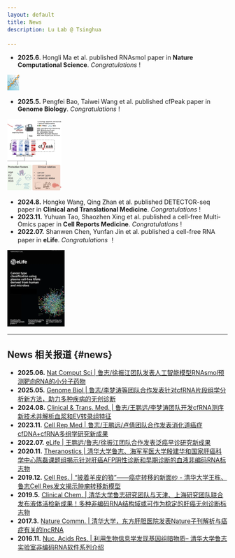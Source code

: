 ```yaml
---
layout: default
title: News 
description: Lu Lab @ Tsinghua

---
```


* **2025.6**. Hongli Ma et al. published RNAsmol paper in **Nature Computational Science**. *Congratulations* ! 

<img src="2025_RNAsmol.webp" style="zoom:3.5%;" />

* **2025.5.** Pengfei Bao, Taiwei Wang et al. published cfPeak paper in **Genome Biology**. *Congratulations* !

<img src="2025_cfPeak.webp" style="zoom:30%;" />

* **2024.8.** Hongke Wang, Qing Zhan et al. published DETECTOR-seq paper in **Clinical and Translational Medicine**. *Congratulations* !
* **2023.11.** Yuhuan Tao, Shaozhen Xing et al. published a cell-free Multi-Omics paper in **Cell Reports Medicine**. *Congratulations* !
* **2022.07.**  Shanwen Chen, Yunfan Jin et al. published a cell-free RNA paper in **eLife**. *Congratulations* ！

<img src="2022_cfRNA.webp" style="zoom:25%;" />


---

## News 相关报道 {#news}

* **2025.06.**  [Nat Comput Sci \| 鲁志/徐振江团队发表人工智能模型RNAsmol预测靶向RNA的小分子药物](https://mp.weixin.qq.com/s/FfyHudlrZtfMI8gK-j120Q)
* **2025.05.**  [Genome Biol  \| 鲁志/李梦涛等团队合作发表针对cfRNA片段组学分析新方法，助力多种疾病的无创诊断](https://mp.weixin.qq.com/s?__biz=MzA5NTYzMzAyNQ==&mid=2650281509&idx=1&sn=e68ae6920b2212f4e3abfe44ceedaa66&chksm=8995e49554171554614789f28990bb77de15dfe4915316a2cc1b10109c80dab01d7e91fe1166&scene=126&sessionid=0#rd)
* **2024.08.**  [Clinical & Trans. Med. \| 鲁志/王鹏远/李梦涛团队开发cfRNA测序新技术并解析血浆和EV转录组特征](https://mp.weixin.qq.com/s/apxn13alrgxFkf4VQpgQaw)
* **2023.11.**  [Cell Rep Med \| 鲁志/王鹏远/卢倩团队合作发表消化道癌症cfDNA+cfRNA多组学研究新成果](https://mp.weixin.qq.com/s/gJjIjBX-cSFR1-aWToKZ4g)
* **2022.07.**  [eLife \| 王鹏远/鲁志/徐振江团队合作发表泛癌早诊研究新成果](https://mp.weixin.qq.com/s/sbM2M_uZhuUXttdumdBCJQ)
* **2020.11.**  [Theranostics  \| 清华大学鲁志、海军军医大学殷建华和国家肝癌科学中心陈磊课题组揭示针对肝癌AFP阴性诊断和早期诊断的血液非编码RNA标志物](https://www.360zhyx.com/home-research-index-rid-74290.shtml)
* **2019.12.**  [Cell Res. \| “披着羊皮的狼”——癌症转移的新面纱 - 清华大学王栋、鲁志Cell Res发文揭示肿瘤转移新模型](https://m.antpedia.com/news/2345870.html)
* **2019.5.**  [Clinical Chem. \| 清华大学鲁志研究团队与天津、上海研究团队联合发布液体活检新成果！多种非编码RNA结构域或可作为稳定的肝癌无创诊断标志物](https://www.medsci.cn/article/show_article.do?id=7fab1e5858e7 )
* **2017.3.**  [Nature Commn. \| 清华大学，东方肝胆医院发表Nature子刊解析与癌症有关的lncRNA](https://www.ebiotrade.com/newsf/2017-2/2017228174413583.htm)
* **2016.11.**  [Nuc. Acids Res. \| 利用生物信息学发现基因组暗物质– 清华大学鲁志实验室非编码RNA软件系列介绍](https://m.sohu.com/n/472285488/)



